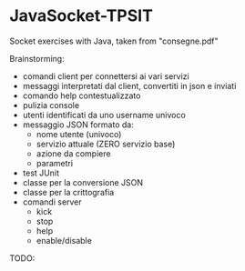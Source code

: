 # JavaSocket-TPSIT

Socket exercises with Java, taken from "consegne.pdf"

Brainstorming:

- comandi client per connettersi ai vari servizi
- messaggi interpretati dal client, convertiti in json e inviati
- comando help contestualizzato
- pulizia console
- utenti identificati da uno username univoco
- messaggio JSON formato da:
    - nome utente (univoco)
    - servizio attuale (ZERO servizio base)
    - azione da compiere
    - parametri
- test JUnit
- classe per la conversione JSON
- classe per la crittografia
- comandi server
    - kick
    - stop
    - help
    - enable/disable

TODO:
